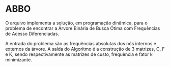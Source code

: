 # ABBO

O arquivo implementa a solução, em programação dinâmica, para o problema de encontrar a Árvore Binária de Busca Ótima com Frequências de Acesso Diferenciadas.

A entrada do problema são as frequências absolutas dos nós internos e externos da árvore.
A saída do Algoritmo é a construção de 3 matrizes, C, F e K, sendo respectivamente as matrizes de custo, frequência e fator k minimizante.
